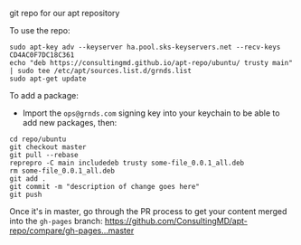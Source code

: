 git repo for our apt repository

To use the repo:
```
sudo apt-key adv --keyserver ha.pool.sks-keyservers.net --recv-keys CD4AC0F7DC18C361
echo "deb https://consultingmd.github.io/apt-repo/ubuntu/ trusty main" | sudo tee /etc/apt/sources.list.d/grnds.list
sudo apt-get update
```

To add a package:
* Import the `ops@grnds.com` signing key into your keychain to be able to add new packages, then:
```
cd repo/ubuntu
git checkout master
git pull --rebase
reprepro -C main includedeb trusty some-file_0.0.1_all.deb
rm some-file_0.0.1_all.deb
git add .
git commit -m "description of change goes here"
git push
```
Once it's in master, go through the PR process to get your content merged into the `gh-pages` branch:
https://github.com/ConsultingMD/apt-repo/compare/gh-pages...master

